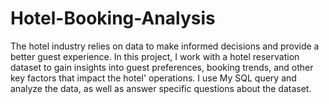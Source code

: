 # Hotel-Booking-Analysis
The hotel industry relies on data to make informed decisions and provide a better guest experience. In this project, I work with a hotel reservation dataset to gain insights into guest preferences, booking trends, and other key factors that impact the hotel' operations. I use My SQL query and analyze the data, as well as answer specific questions about the dataset.
